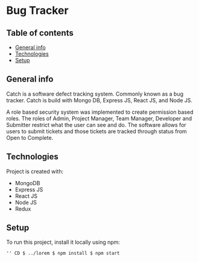 # Bug Tracker
## Table of contents
* [General info](#general-info)
* [Technologies](#technologies)
* [Setup](#setup)

## General info
Catch is a software defect tracking system. Commonly known as a bug tracker. Catch is build with Mongo DB, Express JS, React JS, and Node JS.

A role based security system was implemented to create permission based roles. The roles of Admin, Project Manager, Team Manager, Developer and Submitter restrict what the user can see and do. The software allows for users to submit tickets and those tickets are tracked through status from Open to Complete.
	
## Technologies
Project is created with:
* MongoDB
* Express JS
* React JS
* Node JS
* Redux
	
## Setup
To run this project, install it locally using npm:

`` ''
CD $ ../lorem
$ npm install
$ npm start
`` 
